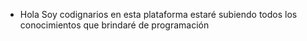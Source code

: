 - Hola Soy codignarios
en esta plataforma estaré subiendo todos los conocimientos que brindaré 
de programación 



